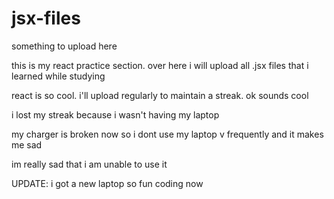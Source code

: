 # jsx-files

something to upload here

this is my react practice section. over here i will upload all
.jsx files that i learned while studying

react is so cool. i'll upload regularly to maintain
a streak. ok sounds cool

i lost my streak because i wasn't having my laptop

my charger is broken now so i dont use my laptop v frequently
and it makes me sad

im really sad that i am unable to use it

UPDATE: i got a new laptop so fun coding now
